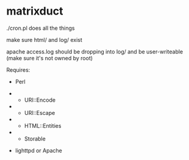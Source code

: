 # matrixduct

./cron.pl does all the things

make sure html/ and log/ exist

apache access.log should be dropping into log/ and be user-writeable (make sure it's not owned by root)


Requires:

* Perl

* * URI::Encode
* * URI::Escape
* * HTML::Entities
* * Storable

* lighttpd or Apache
